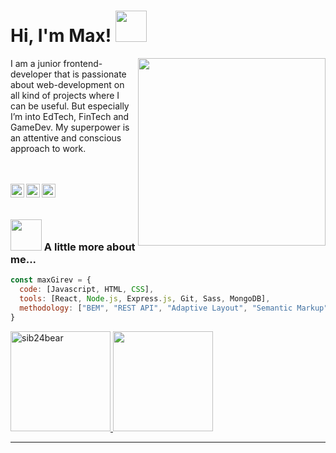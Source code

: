 # Hi, I'm Max! <img src="https://media.giphy.com/media/xDt5jDeehqCvPU8O62/giphy.gif" width="50">
<img align='right' src="https://media.giphy.com/media/1GEATImIxEXVR79Dhk/giphy.gif" width="300">

I am a junior frontend-developer that is passionate about web-development on all kind of projects where I can be useful. But especially I’m into EdTech, FinTech and GameDev. My superpower is an attentive and conscious approach to work.</em></p>

<br>

<br>

<a href="https://www.linkedin.com/in/max-girev/" target="_blank">
  <img align="left" alt="Max Girev LinkedIN" width="22px" src="https://raw.githubusercontent.com/peterthehan/peterthehan/master/assets/linkedin.svg" />
</a>
<a href="https://www.instagram.com/sib24bear/" target="_blank">
  <img align="left" alt="Max Girev Instagram" width="22px" src="https://raw.githubusercontent.com/hussainweb/hussainweb/main/icons/instagram.png" />
</a>
<a href="mailto:worktestmsk@gmail.com" target="_blank">
  <img align="left" alt="Max Girev Gmail" height="22px" src="https://upload.wikimedia.org/wikipedia/commons/7/7e/Gmail_icon_%282020%29.svg" />
</a>

<br>

<br>

### <img src="https://media.giphy.com/media/6SWOJryp6eola6VJ3q/giphy.gif" width="50"> A little more about me...

<!--START_SECTION:waka-->
      
```javascript
const maxGirev = {
  code: [Javascript, HTML, CSS],
  tools: [React, Node.js, Express.js, Git, Sass, MongoDB],
  methodology: ["BEM", "REST API", "Adaptive Layout", "Semantic Markup"]
}
```
      
<!--END_SECTION:waka-->

<a href="https://github-readme-stats.vercel.app/api?username=sib24bear&hide=contribs&show_icons=true">
  <img height="160" src="https://github-readme-stats.vercel.app/api?username=sib24bear&hide=contribs&show_icons=true&theme=tokyonight" alt="sib24bear" />
</a>

<a href="https://github-readme-stats.vercel.app/api/top-langs/?username=sib24bear&layout=compact">
  <img height="160" src="https://github-readme-stats.vercel.app/api/top-langs/?username=sib24bear&layout=compact&theme=tokyonight" />
</a>

---
